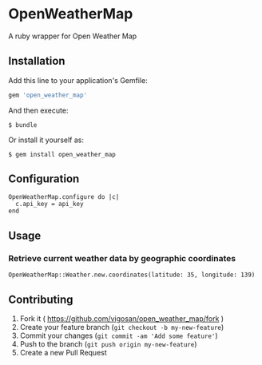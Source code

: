 # OpenWeatherMap

A ruby wrapper for Open Weather Map

## Installation

Add this line to your application's Gemfile:

```ruby
gem 'open_weather_map'
```

And then execute:

    $ bundle

Or install it yourself as:

    $ gem install open_weather_map

## Configuration

    OpenWeatherMap.configure do |c| 
      c.api_key = api_key
    end

## Usage

### Retrieve current weather data by geographic coordinates

    OpenWeatherMap::Weather.new.coordinates(latitude: 35, longitude: 139)

## Contributing

1. Fork it ( https://github.com/vigosan/open_weather_map/fork )
2. Create your feature branch (`git checkout -b my-new-feature`)
3. Commit your changes (`git commit -am 'Add some feature'`)
4. Push to the branch (`git push origin my-new-feature`)
5. Create a new Pull Request
